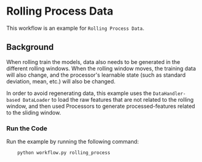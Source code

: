 # Rolling Process Data

This workflow is an example for `Rolling Process Data`.

## Background

When rolling train the models, data also needs to be generated in the different rolling windows. When the rolling window moves, the training data will also change, and the processor's learnable state (such as standard deviation, mean, etc.) will also be changed. 

In order to avoid regenerating data, this example uses the `DataHandler-based DataLoader` to load the raw features that are not related to the rolling window, and then used Processors to generate processed-features related to the sliding window.


### Run the Code

Run the example by running the following command:
```bash
    python workflow.py rolling_process
```